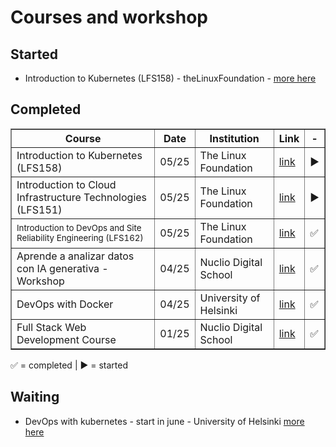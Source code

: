 # Courses and workshop
## Started
- Introduction to Kubernetes (LFS158)                                - theLinuxFoundation - [more here](https://training.linuxfoundation.org/training/introduction-to-kubernetes/)

## Completed

<table border="1" cellspacing="0" cellpadding="8">
  <thead>
    <tr>
      <th>Course</th>
      <th>Date</th>
      <th>Institution</th>
      <th>Link</th>
      <th> - </th>
    </tr>
  </thead>
  <tbody>
    <tr>
      <td>
        Introduction to Kubernetes (LFS158)
      </td>
      <td>05/25</td>
      <td>The Linux Foundation</td>
      <td><a href="https://training.linuxfoundation.org/training/introduction-to-kubernetes/" target="_blank">link</a></td>
      <td>▶️</td>
    </tr>
    <tr>
      <td>
        Introduction to Cloud Infrastructure Technologies (LFS151)
      </td>
      <td>05/25</td>
      <td>The Linux Foundation</td>
      <td><a href="https://training.linuxfoundation.org/training/introduction-to-cloud-infrastructure-technologies/" target="_blank">link</a></td>
      <td>▶️</td>
    </tr>
    <tr>
      <td><sub>Introduction to DevOps and Site Reliability Engineering (LFS162)</sub></td>
      <td>05/25</td>
      <td>The Linux Foundation</td>
      <td><a href="https://github.com/luigicucciolillo/Certifications/tree/main/The%20linux%20foundation/Introduction%20to%20DevOps%20and%20Site%20Reliability%20Engineering%20LFS162" target="_blank">link</a></td>
      <td>✅</td>
    </tr>
    <tr>
      <td>Aprende a analizar datos con IA generativa - Workshop</td>
      <td>04/25</td>
      <td>Nuclio Digital School</td>
      <td><a href="https://github.com/luigicucciolillo/Certifications/tree/main/workshop%20-%20Aprende%20a%20analizar%20datos%20con%20IA%20generativa" target="_blank">link</a></td>
      <td>✅</td>
    </tr>
    <tr>
      <td>DevOps with Docker</td>
      <td>04/25</td>
      <td>University of Helsinki</td>
      <td><a href="https://github.com/luigicucciolillo/Certifications/tree/main/DevOps%20with%20Docker%20-%20Helsinki%20University" target="_blank">link</a></td>
      <td>✅</td>
    </tr>
    <tr>
      <td>Full Stack Web Development Course</td>
      <td>01/25</td>
      <td>Nuclio Digital School</td>
      <td><a href="https://github.com/luigicucciolillo/Certifications/tree/main/Full%20stack%20development%20-%20Nuclio%20digital%20school" target="_blank">link</a></td>
      <td>✅</td>
    </tr>
  </tbody>
</table>

✅ = completed | ▶️ = started
## Waiting
- DevOps with kubernetes                                             - start in june   - University of Helsinki  [more here](https://devopswithkubernetes.com/)
<!--
**luigicucciolillo/luigicucciolillo** is a ✨ _special_ ✨ repository because its `README.md` (this file) appears on your GitHub profile.

Here are some ideas to get you started:

- 🔭 I’m currently working on ...
- 🌱 I’m currently learning ...
- 👯 I’m looking to collaborate on ...
- 🤔 I’m looking for help with ...
- 💬 Ask me about ...
- 📫 How to reach me: ...
- 😄 Pronouns: ...
- ⚡ Fun fact: ...
-->
